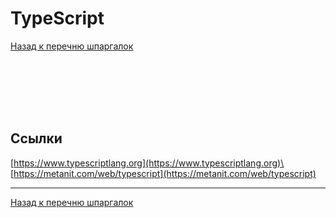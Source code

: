# TypeScript

[Назад к перечню шпаргалок][back]

```typescript

```

```typescript

```

```typescript

```

```typescript

```

```typescript

```

```typescript

```

```typescript

```

## Ссылки

[https://www.typescriptlang.org](https://www.typescriptlang.org)\
[https://metanit.com/web/typescript](https://metanit.com/web/typescript)

---

[Назад к перечню шпаргалок][back]

[back]: <../.> "Назад к перечню шпаргалок"